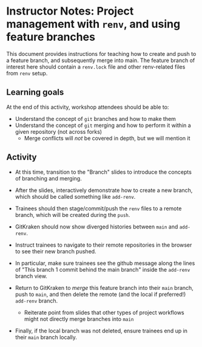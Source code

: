 # Instructor Notes: Project management with `renv`, and using feature branches

This document provides instructions for teaching how to create and push to a feature branch, and subsequently merge into main.
The feature branch of interest here should contain a `renv.lock` file and other renv-related files from `renv` setup.

## Learning goals

At the end of this activity, workshop attendees should be able to:

* Understand the concept of `git` branches and how to make them
* Understand the concept of `git` merging and how to perform it within a given repository (not across forks)
  * Merge conflicts will _not_ be covered in depth, but we will mention it


## Activity


* At this time, transition to the "Branch" slides to introduce the concepts of branching and merging.
* After the slides, interactively demonstrate how to create a new branch, which should be called something like `add-renv`.
* Trainees should then stage/commit/push the `renv` files to a remote branch, which will be created during the `push`.
* GitKraken should now show diverged histories between `main` and `add-renv`.

* Instruct trainees to navigate to their remote repositories in the browser to see their new branch pushed.
* In particular, make sure trainees see the github message along the lines of "This branch 1 commit behind the main branch" inside the `add-renv` branch view.
* Return to GitKraken to _merge_ this feature branch into their `main` branch, push to `main`, and then delete the remote (and the local if preferred!) `add-renv` branch.
  * Reiterate point from slides that other types of project workflows might not directly merge branches into `main`
* Finally, if the local branch was not deleted, ensure trainees end up in their `main` branch locally.

